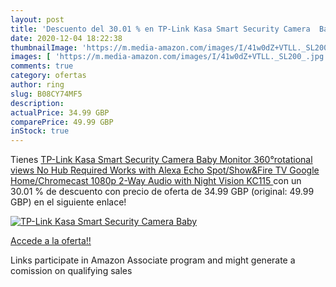```yaml
---
layout: post
title: 'Descuento del 30.01 % en TP-Link Kasa Smart Security Camera  Baby'
date: 2020-12-04 18:22:38
thumbnailImage: 'https://m.media-amazon.com/images/I/41w0dZ+VTLL._SL200_.jpg'
images: [ 'https://m.media-amazon.com/images/I/41w0dZ+VTLL._SL200_.jpg' ]
comments: true
category: ofertas
author: ring
slug: B08CY74MF5
description:
actualPrice: 34.99 GBP
comparePrice: 49.99 GBP
inStock: true
---
```


Tienes [TP-Link Kasa Smart Security Camera  Baby Monitor  360°rotational views  No Hub Required  Works with Alexa Echo Spot/Show&Fire TV   Google Home/Chromecast  1080p  2-Way Audio with Night Vision KC115 ](https://www.amazon.co.uk/dp/B08CY74MF5/?tag=tolees0a-21) con un 30.01 % de descuento con precio de oferta de 34.99 GBP (original: 49.99 GBP) en el siguiente enlace!

[![TP-Link Kasa Smart Security Camera  Baby](https://m.media-amazon.com/images/I/41w0dZ+VTLL._SL200_.jpg)](https://www.amazon.co.uk/dp/B08CY74MF5/?tag=tolees0a-21)

[Accede a la oferta!!](https://www.amazon.co.uk/dp/B08CY74MF5/?tag=tolees0a-21)

Links participate in Amazon Associate program and might generate a comission on qualifying sales


